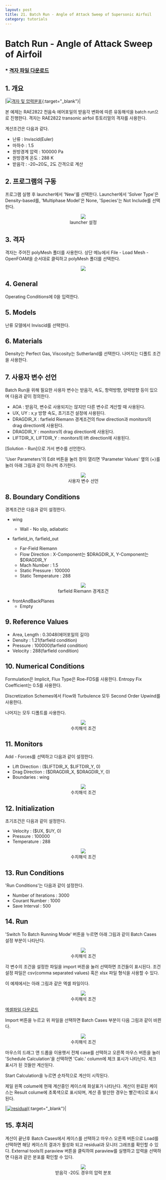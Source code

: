 ```yaml
---
layout: post
title: 21. Batch Run - Angle of Attack Sweep of Supersonic Airfoil
category: tutorials
---
```


# Batch Run - Angle of Attack Sweep of Airfoil

### * [격자 파일 다운로드](https://drive.google.com/file/d/1XfaXhTFvdUD5P3-avf8ShqQpn-5D25iy/view?usp=sharing)

## 1. 개요

|[![격자 및 압력분포](https://github.com/nextfoam/baram-pages/raw/main/screenshots/RAE2822/rae-mesh.png "격자 및 압력분포")](https://github.com/nextfoam/baram-pages/raw/main/screenshots/RAE2822/rae-mesh.png){:target="_blank"}|

본 예제는 RAE2822 천음속 에어포일의 받음각 변화에 따른 유동해석을 batch run으로 진행한다. 격자는 RAE2822 transonic airfoil 튜토리얼의 격자를 사용한다.

계산조건은 다음과 같다.

+ 난류 : Inviscid(Euler)
+ 마하수 : 1.5
+ 원방경계 압력 : 100000 Pa
+ 원방경계 온도 : 288 K
+ 받음각 : -20~20도, 2도 간격으로 계산

## 2. 프로그램의 구동

프로그램 실행 후 launcher에서 'New'를 선택한다. Launcher에서 'Solver Type'은 Density-based를, 'Multiphase Model'은 None, 'Species'는 Not Include를 선택한다.

<p align='center'>
    <img src="https://github.com/nextfoam/baram-pages/raw/main/screenshots/RAE2822/launcher-densityBased.png"> 
    <br> launcher 설정
</p>

## 3. 격자

격자는 주어진 polyMesh 폴더를 사용한다. 상단 메뉴에서 File - Load Mesh - OpenFOAM을 순서대로 클릭하고 polyMesh 폴더를 선택한다. <br>

<p align='center'>
    <img src="https://github.com/nextfoam/baram-pages/raw/main/screenshots/mixingPipe/1.2.png"><br>
</p>

## 4. General

Operating Conditions에 0을 입력한다. 

## 5. Models

난류 모델에서 Inviscid를 선택한다.

## 6. Materials

Density는 Perfect Gas, Viscosity는 Sutherland를 선택한다. 나머지는 디폴트 조건을 사용한다.
<br>

## 7. 사용자 변수 선언

Batch Run을 위해 필요한 사용자 변수는 받음각, 속도, 항력방향, 양력방향 등이 있으며 다음과 같이 정의한다.

+ AOA : 받음각, 변수로 사용되지는 않지만 다른 변수르 계산할 때 사용된다.
+ UX, UY : x,y 방향 속도, 초기조건 설정에 사용된다.
+ DRAGDIR_X : farfield Riemann 경계조건의 flow direction과 monitors의 drag direction에 사용된다.
+ DRAGDIR_Y : monitors의 drag direction에 사용된다.
+ LIFTDIR_X, LIFTDIR_Y : monitors의 lift direction에 사용된다.

[Solution - Run]으로 가서 변수를 선언한다.

'User Parameters'의 Edit 버튼을 눌러 창이 열리면 'Parameter Values' 옆의 (+)를 눌러 아래 그림과 같이 하나씩 추가한다. 

<p align='center'>
    <img src="https://github.com/nextfoam/baram-pages/raw/main/screenshots/batchRun-RAE2822/batchRAE-editParameter.png"> 
    <br> 사용자 변수 선언
</p>


## 8. Boundary Conditions

경계조건은 다음과 같이 설정한다.

* wing
  + Wall - No slip, adiabatic 

* farfield_in, farfield_out
  + Far-Field Riemann 
  + Flow Direction : X-Component는 $DRAGDIR_X, Y-Component는 $DRAGDIR_Y 
  + Mach Number : 1.5
  + Static Pressure : 100000
  + Static Temperature : 288  
  
<p align='center'>
    <img src="https://github.com/nextfoam/baram-pages/raw/main/screenshots/batchRun-RAE2822/batchRAE-farfield.png" > 
    <br> farfield Riemann 경계조건
</p>

+ frontAndBackPlanes
  + Empty
  
## 9. Reference Values

+ Area, Length : 0.3048(에어포일의 길이)
+ Density : 1.21(farfield condition)
+ Pressure : 100000(farfield condition)
+ Velocity : 288(farfield condition)

## 10. Numerical Conditions

Formulation은 Implicit, Flux Type은 Roe-FDS를 사용한다. Entropy Fix Coefficient는 0.5를 사용한다. 

Discretization Schemes에서 Flow와 Turbulence 모두 Second Order Upwind를 사용한다.

나머지는 모두 디폴트를 사용한다.

<p align='center'>
    <img src="https://github.com/nextfoam/baram-pages/raw/main/screenshots/RAE2822/rae-nume.png" > 
    <br> 수치해석 조건
</p>

## 11. Monitors

Add - Forces를 선택하고 다음과 같이 설정한다.

+ Lift Direction : ($LIFTDIR_X, $LIFTDIR_Y, 0)
+ Drag Direction : ($DRAGDIR_X, $DRAGDIR_Y, 0)
+ Boundaries : wing

<p align='center'>
    <img src="https://github.com/nextfoam/baram-pages/raw/main/screenshots/batchRun-RAE2822/batchRAE-monitor.png" > 
    <br> 수치해석 조건
</p>

## 12. Initialization

초기조건은 다음과 같이 설정한다.

+ Velocity : ($UX, $UY, 0)
+ Pressure : 100000
+ Temperature : 288

<p align='center'>
    <img src="https://github.com/nextfoam/baram-pages/raw/main/screenshots/batchRun-RAE2822/batchRAE-init.png" > 
    <br> 수치해석 조건
</p>

## 13. Run Conditions

'Run Conditions'는 다음과 같이 설정한다.

+ Number of Iterations : 3000
+ Courant Number : 1000
+ Save Interval : 500

## 14. Run

'Switch To Batch Running Mode' 버튼을 누르면 아래 그림과 같이 Batch Cases 설정 부분이 나타난다.

<p align='center'>
    <img src="https://github.com/nextfoam/baram-pages/raw/main/screenshots/batchRun-RAE2822/batchRAE-batchCases.png" > 
    <br> 수치해석 조건
</p>

각 변수의 조건을 설정한 파일을 import 버튼을 눌러 선택하면 조건들이 표시된다. 조건 설정 파일은 csv(comma separated values) 혹은 xlsx 파일 형식을 사용할 수 있다.

이 예제에서는 아래 그림과 같은 엑셀 파일이다.

<p align='center'>
    <img src="https://github.com/nextfoam/baram-pages/raw/main/screenshots/batchRun-RAE2822/batchRAE-excel.png" > 
    <br> 수치해석 조건
</p>

[엑셀파일 다운로드](https://drive.google.com/file/d/1KOb8dQ3D1b2gYoWnwmkhgfGxySfArUBP/view?usp=sharing)


Import 버튼을 누르고 위 파일을 선택하면 Batch Cases 부분이 다음 그림과 같이 바뀐다.

<p align='center'>
    <img src="https://github.com/nextfoam/baram-pages/raw/main/screenshots/batchRun-RAE2822/batchRAE-batchCases1.png" > 
<br> 수치해석 조건
</p>

마우스의 드래그 앤 드롭을 이용햇서 전체 case를 선택하고 오른쪽 마우스 버튼을 눌러 'Schedule Calculation'을 선택하면 'Calc.' column에 체크 표시가 나타난다. 체크 표시가 된 것들만 계산된다. 

Start Calculation을 누르면 순차적으로 계산이 시작된다. 

제일 왼쪽 colume에 현재 계산중인 케이스에 화살표가 나타난다. 계산이 완료된 케이스는 Result colume에 초록색으로 표시되며, 계산 중 발산한 경우는 빨간색으로 표시된다.

|[![residual](https://github.com/nextfoam/baram-pages/raw/main/screenshots/batchRun-RAE2822/batchRAE-run.png "residual")](https://github.com/nextfoam/baram-pages/raw/main/screenshots/batchRun-RAE2822/batchRAE-run.png){:target="_blank"}|



## 15. 후처리

계산이 끝난후 Batch Cases에서 케이스를 선택하고 마우스 오른쪽 버튼으로 Load를 선택하면 해당 케이스의 결과가 활성화 되고 residual과 모니터 그래프를 확인할 수 있다. External tools의 paraview 버튼을 클릭하여 paraview를 실행하고 압력을 선택하면 다음과 같은 분포를 확인할 수 있다.

<p align='center'>
    <img src="https://github.com/nextfoam/baram-pages/raw/main/screenshots/batchRun-RAE2822/batchRAE-paraview.png" > 
    <br> 받음각 -20도 경우의 압력 분포
</p>


